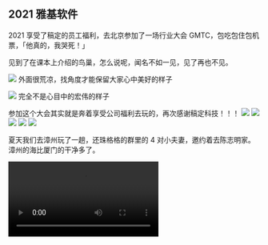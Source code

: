 ## 2021 雅基软件

2021 享受了稿定的员工福利，去北京参加了一场行业大会 GMTC，包吃包住包机票，「他真的，我哭死！」

见到了在课本上介绍的鸟巢，怎么说呢，闻名不如一见，见了再也不见。

![](./2021/b1.jpeg)
<Tip>外面很荒凉，找角度才能保留大家心中美好的样子</Tip>

![](./2021/b2.jpeg)
<Tip>完全不是心目中的宏伟的样子</Tip>

参加这个大会其实就是奔着享受公司福利去玩的，再次感谢稿定科技！！！
<Pictures>
<img loading="lazy" src="./2021/b3.jpeg" />
<img loading="lazy" src="./2021/b4.jpeg" />
<img loading="lazy" src="./2021/b5.jpeg" />
<img loading="lazy" src="./2021/b6.jpeg" />
<img loading="lazy" src="./2021/b7.jpeg" />
</Pictures>

夏天我们去漳州玩了一趟，还珠格格的群里的 4 对小夫妻，邀约着去陈志明家。漳州的海比厦门的干净多了。

<video controls src="./2021/video-1.mov" />

非常难得，大家会聚一起，我们约过的下次再玩，到现在都没有实现。
<Pictures>
<img loading="lazy" src="./2021/z1.jpeg" />
<img loading="lazy" src="./2021/z2.jpeg" />
<img loading="lazy" src="./2021/z3.jpeg" />
<img loading="lazy" src="./2021/z4.jpeg" />
</Pictures>

2021 是我和大学同学相识的十周年，我们约在厦门一起吃了顿饭，十年过去了，大家都没变化，富裕的还是那些人，这个社会阶级固化的缩影，哈哈哈。

![](./2021/10year.jpeg)
<Tip>看到舍友还是很亲切的</Tip>

我在稿定的部门加入了一个杭州的领导，之前花瓣的创始人。稿定收购了花瓣，他就加入了我们团队。还带来了一些歪风邪气，当时我们要搞个产品叫「轻站」，受众是设计师群体，让他们可以方便的创建自己的网站。

我们要提供一个在线的网站制作编辑器，在他的领导下感觉很压抑，领会到了互联网的卷是什么意思。于是萌发了离职的念头。

此时前面我埋了伏笔的黄森斌邀约我去雅基面试，这边是做游戏编辑器的，比海报编辑器更有意思。而且团队氛围务实不倦。

::: details
我和黄森斌在 2015 年面试结缘之后就有保持联系，他是个正直友善，有爱国情怀，同时也是个偏激的人。2023 年大裁员之后，由于公司拖欠赔偿款，他不知出于什么原因，把所有在职的同事都拉黑了微信。不过多评论这件事，反正相识一场，百分之九十九的时候都是朋友。哪怕现在也不算敌人，只是断了联系了。
:::

我就在 21 年 10 月告别了稿定加入雅基软件，现在看来还是正确的选择，因为在雅基的工作状态确实比稿定好些。薪资也涨到了 22k 。

这边主要做的是开源游戏引擎 `COCOS`，我们部门主要维护建立在引擎之上的游戏编辑器。

这边所有项目都在 `Github`，需求用 `Issue` 来跟踪，讨论文档用 `Discussions` ，我很喜欢这种 `all in one` 的感觉。不需要诸如 `Jira` `TAPD` 等其他花里胡俏的工具。

21 年 11 月，我们厦门的房子交房了，疫情期间按时交房，挺不容易的。

<video src="https://90s.oss-cn-hangzhou.aliyuncs.com/videos/new-home.mov" controls />
<Tip>广播的内容，就是在讲述那段口罩的历史啊</Tip>

虽说是精装房，但是还是要整顿装修过。

<Pictures>
<img loading="lazy" src="./2021/f1.jpeg" />
<img loading="lazy" src="./2021/f2.jpeg" />
<img loading="lazy" src="./2021/f3.jpeg" />
<img loading="lazy" src="./2021/f4.jpeg" />
<img loading="lazy" src="./2021/f5.jpeg" />
<img loading="lazy" src="./2021/f6.png" />
</Pictures>

2021 虽然仍然处于疫情高度严控的时期，但是大家似乎习惯了这样的生活，比如按时去做核酸，自觉提供绿码等。所以虽然需要戴口罩，但是并不影响这一年该有的活动，人类的适应能力是非常强的。

加入雅基软件应该是它的鼎盛时期吧，参加了公司的 11 周年运动会。

![](./2021/c1.jpeg)
<Tip>cocos 最有活力的时刻</Tip>
